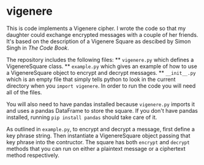 # vigenere
This is code implements a Vigenere cipher. I wrote the code so that my daughter could exchange encrypted messages with a couple of her friends. It's based on the description of a Vigenere Square as descibed by Simon Singh in *The Code Book*.

The repository includes the following files:
** `vigenere.py` which defines a VigenereSquare class.
** `example.py` which gives an example of how to use a VigenereSquare object to encrypt and decrypt messages.
** `__init__.py` which is an empty file that simply tells python to look in the current directory when you `import vigenere`.
In order to run the code you will need all of the files.

You will also need to have pandas installed because `vigenere.py` imports it and uses a pandas DataFrame to store the square. If you don't have pandas installed, running `pip install pandas` should take care of it.

As outlined in `example.py`, to encrypt and decrypt a message, first define a key phrase string. Then instantiate a VigenereSquare object passing that key phrase into the contructor. The square has both `encrypt` and `decrypt` methods that you can run on either a plaintext message or a ciphertext method respectively.
